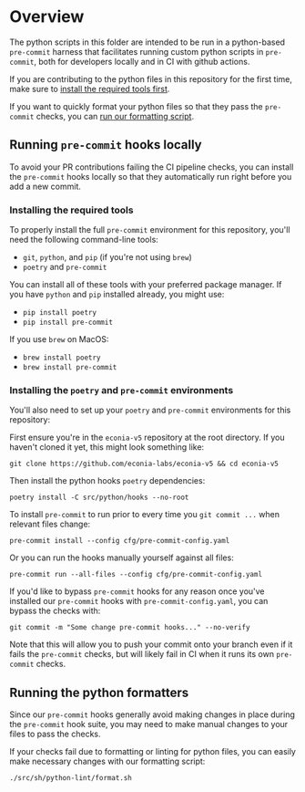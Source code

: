 # Overview

The python scripts in this folder are intended to be run in a python-based
`pre-commit` harness that facilitates running custom python scripts in
`pre-commit`, both for developers locally and in CI with github actions.

If you are contributing to the python files in this repository for the first
time, make sure to [install the required tools first].

If you want to quickly format your python files so that they pass the
`pre-commit` checks, you can [run our formatting script].

## Running `pre-commit` hooks locally

To avoid your PR contributions failing the CI pipeline checks, you can install
the `pre-commit` hooks locally so that they automatically run right before you
add a new commit.

### Installing the required tools

To properly install the full `pre-commit` environment for this repository,
you'll need the following command-line tools:

- `git`, `python`, and `pip` (if you're not using `brew`)
- `poetry` and `pre-commit`

You can install all of these tools with your preferred package manager.
If you have `python` and `pip` installed already, you might use:

- `pip install poetry`
- `pip install pre-commit`

If you use `brew` on MacOS:

- `brew install poetry`
- `brew install pre-commit`

### Installing the `poetry` and `pre-commit` environments

You'll also need to set up your `poetry` and `pre-commit` environments for this
repository:

First ensure you're in the `econia-v5` repository at the root directory. If you
haven't cloned it yet, this might look something like:

```shell
git clone https://github.com/econia-labs/econia-v5 && cd econia-v5
```

Then install the python hooks `poetry` dependencies:

```shell
poetry install -C src/python/hooks --no-root
```

To install `pre-commit` to run prior to every time you `git commit ...` when
relevant files change:

```shell
pre-commit install --config cfg/pre-commit-config.yaml
```

Or you can run the hooks manually yourself against all files:

```shell
pre-commit run --all-files --config cfg/pre-commit-config.yaml
```

If you'd like to bypass `pre-commit` hooks for any reason once you've installed
our `pre-commit` hooks with `pre-commit-config.yaml`, you can bypass the checks
with:

```shell
git commit -m "Some change pre-commit hooks..." --no-verify
```

Note that this will allow you to push your commit onto your branch even if it
fails the `pre-commit` checks, but will likely fail in CI when it runs its
own `pre-commit` checks.

## Running the python formatters

Since our `pre-commit` hooks generally avoid making changes in place during
the `pre-commit` hook suite, you may need to make manual changes to your files
to pass the checks.

If your checks fail due to formatting or linting for python files, you can
easily make necessary changes with our formatting script:

```shell
./src/sh/python-lint/format.sh
```

[install the required tools first]: #running-pre-commit-hooks-locally
[run our formatting script]: #running-the-python-formatters
